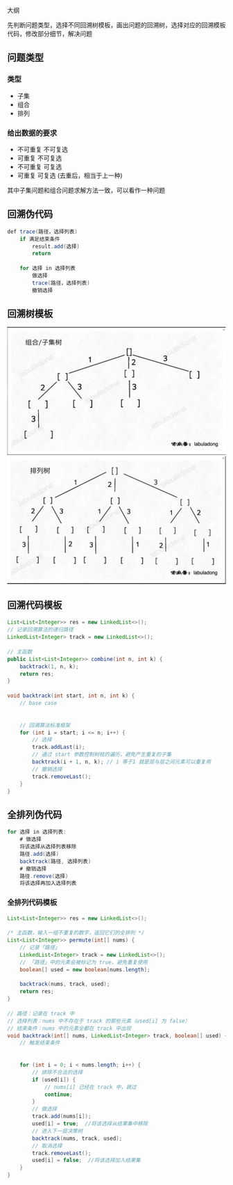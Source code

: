 大纲

先判断问题类型，选择不同回溯树模板，画出问题的回溯树，选择对应的回溯模板代码，修改部分细节，解决问题

## 问题类型
### 类型
- 子集
- 组合
- 排列
### 给出数据的要求
- 不可重复 不可复选
- 可重复 不可复选
- 不可重复 可复选
- 可重复  可复选 (去重后，相当于上一种)

其中子集问题和组合问题求解方法一致，可以看作一种问题

## 回溯伪代码
```java
def trace(路径，选择列表) 
    if 满足结束条件
        result.add(选择)
        return
        
    for 选择 in 选择列表
        做选择
        trace(路径，选择列表)
        撤销选择

```



## 回溯树模板
![组合/子集树](images/2022-06-02-12-20-34.png)
![排列树](images/2022-06-02-12-21-16.png)


## 回溯代码模板

```java
List<List<Integer>> res = new LinkedList<>();
// 记录回溯算法的递归路径
LinkedList<Integer> track = new LinkedList<>();

// 主函数
public List<List<Integer>> combine(int n, int k) {
    backtrack(1, n, k);
    return res;
}

void backtrack(int start, int n, int k) {
    // base case

    
    // 回溯算法标准框架
    for (int i = start; i <= n; i++) {
        // 选择
        track.addLast(i);
        // 通过 start 参数控制树枝的遍历，避免产生重复的子集
        backtrack(i + 1, n, k); // i 等于1 就是层与层之间元素可以重复用
        // 撤销选择
        track.removeLast();
    }
}
```

## 全排列伪代码

```java
for 选择 in 选择列表:
    # 做选择
    将该选择从选择列表移除
    路径.add(选择)
    backtrack(路径, 选择列表)
    # 撤销选择
    路径.remove(选择)
    将该选择再加入选择列表

```
### 全排列代码模板

```java
List<List<Integer>> res = new LinkedList<>();

/* 主函数，输入一组不重复的数字，返回它们的全排列 */
List<List<Integer>> permute(int[] nums) {
    // 记录「路径」
    LinkedList<Integer> track = new LinkedList<>();
    // 「路径」中的元素会被标记为 true，避免重复使用
    boolean[] used = new boolean[nums.length];
    
    backtrack(nums, track, used);
    return res;
}

// 路径：记录在 track 中
// 选择列表：nums 中不存在于 track 的那些元素（used[i] 为 false）
// 结束条件：nums 中的元素全都在 track 中出现
void backtrack(int[] nums, LinkedList<Integer> track, boolean[] used) {
    // 触发结束条件

    
    for (int i = 0; i < nums.length; i++) {
        // 排除不合法的选择
        if (used[i]) {
            // nums[i] 已经在 track 中，跳过
            continue;
        }
        // 做选择
        track.add(nums[i]);
        used[i] = true;  //将该选择从结果集中移除
        // 进入下一层决策树
        backtrack(nums, track, used);
        // 取消选择
        track.removeLast();
        used[i] = false;  //将该选择加入结果集
    }
}


```